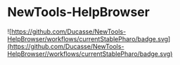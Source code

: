# NewTools-HelpBrowser
![https://github.com/Ducasse/NewTools-HelpBrowser/workflows/currentStablePharo/badge.svg](https://github.com/Ducasse/NewTools-HelpBrowser//workflows/currentStablePharo/badge.svg)
